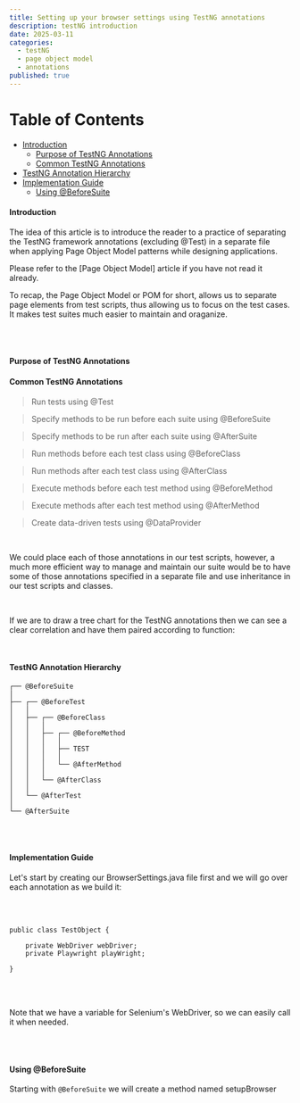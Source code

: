 ```yaml
---
title: Setting up your browser settings using TestNG annotations
description: testNG introduction
date: 2025-03-11
categories:
  - testNG
  - page object model
  - annotations
published: true
---
```


# Table of Contents

- [Introduction](#introduction)
   - [Purpose of TestNG Annotations](#purpose-of-testng-annotations)  
   - [Common TestNG Annotations](#common-testng-annotations)  
- [TestNG Annotation Hierarchy](#testng-annotation-hierarchy)
- [Implementation Guide](#implementation-guide)  
   - [Using @BeforeSuite](#using-beforesuite)

#### Introduction

The idea of this article is to introduce the reader to a practice of separating the TestNG framework annotations (excluding @Test) in a separate file when applying Page Object Model patterns while designing applications. 

Please refer to the [Page Object Model] article if you have not read it already.

To recap, the Page Object Model or POM for short, allows us to separate page elements from test scripts, thus allowing us to focus on the test cases. It makes test suites much easier to maintain and oraganize. 

<br/><br/>

#### Purpose of TestNG Annotations

#### Common TestNG Annotations

> Run tests using @Test

> Specify methods to be run before each suite using @BeforeSuite

> Specify methods to be run after each suite using @AfterSuite

> Run methods before each test class using @BeforeClass

> Run methods after each test class using @AfterClass

> Execute methods before each test method using @BeforeMethod

> Execute methods after each test method using @AfterMethod

> Create data-driven tests using @DataProvider

<br>

We could place each of those annotations in our test scripts, however, a much more efficient way to manage and maintain our suite would be to have some of those annotations specified in a separate file and use inheritance in our test scripts and classes.

<br>

If we are to draw a tree chart for the TestNG annotations then we can see a clear correlation and have them paired according to function:

<br>

#### TestNG Annotation Hierarchy

```
┌── @BeforeSuite
│
├── ┌── @BeforeTest
│   │
│   ├── ┌── @BeforeClass
│   │   │
│   │   ├── ┌── @BeforeMethod
│   │   │   │
│   │   │   ├── TEST
│   │   │   │
│   │   │   └── @AfterMethod
│   │   │
│   │   └── @AfterClass
│   │
│   └── @AfterTest
│
└── @AfterSuite
```
<br/><br/>

#### Implementation Guide

Let's start by creating our BrowserSettings.java file first and we will go over each annotation as we build it:

<br/><br/>

```
public class TestObject {

    private WebDriver webDriver;
    private Playwright playWright;

}
```
<br/><br/>

Note that we have a variable for Selenium's WebDriver, so we can easily call it when needed.

<br/><br/>

#### Using @BeforeSuite

Starting with `@BeforeSuite` we will create a method named setupBrowser

<!-- WebDriverManager.chromedriver().setup(); -->


